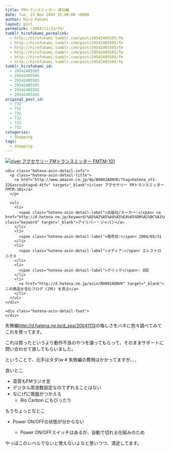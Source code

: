 ```yaml
---
title: FMトランスミッター 成功編
date: Tue, 23 Nov 2004 15:00:00 +0000
author: Hiro Fukami
layout: post
permalink: /2004/11/23/fm/
tumblr_hirofukami_permalink:
  - http://hirofukami.tumblr.com/post/29542405505/fm
  - http://hirofukami.tumblr.com/post/29542405505/fm
  - http://hirofukami.tumblr.com/post/29542405505/fm
  - http://hirofukami.tumblr.com/post/29542405505/fm
  - http://hirofukami.tumblr.com/post/29542405505/fm
  - http://hirofukami.tumblr.com/post/29542405505/fm
tumblr_hirofukami_id:
  - 29542405505
  - 29542405505
  - 29542405505
  - 29542405505
  - 29542405505
  - 29542405505
original_post_id:
  - 732
  - 732
  - 732
  - 732
  - 732
  - 732
categories:
  - Shopping
tags:
  - shopping
---
```

<div class="section">
  <div class="hatena-asin-detail">
    <p>
      <a href="http://www.amazon.co.jp/dp/B0002AONVK/?tag=hatena_st1-22&ascsubtag=d-4tfv" target="_blank"><img src="http://ecx.images-amazon.com/images/I/411808AX76L._SL160_.jpg?w=830" class="hatena-asin-detail-image" alt="iriver アクセサリー FMトランスミッター FMTM-101" title="iriver アクセサリー FMトランスミッター FMTM-101" data-recalc-dims="1" /></a>
    </p>
    
    <div class="hatena-asin-detail-info">
      <p class="hatena-asin-detail-title">
        <a href="http://www.amazon.co.jp/dp/B0002AONVK/?tag=hatena_st1-22&ascsubtag=d-4tfv" target="_blank">iriver アクセサリー FMトランスミッター FMTM-101</a>
      </p>
      
      <ul>
        <li>
          <span class="hatena-asin-detail-label">出版社/メーカー:</span> <a href="http://d.hatena.ne.jp/keyword/%A5%A2%A5%A4%A5%EA%A5%D0%A1%BC%A1%A6%A5%B8%A5%E3%A5%D1%A5%F3" class="keyword" target="_blank">アイリバー・ジャパン</a>
        </li>
        <li>
          <span class="hatena-asin-detail-label">発売日:</span> 2004/05/31
        </li>
        <li>
          <span class="hatena-asin-detail-label">メディア:</span> エレクトロニクス
        </li>
        <li>
          <span class="hatena-asin-detail-label">クリック</span>: 8回
        </li>
        <li>
          <a href="http://d.hatena.ne.jp/asin/B0002AONVK" target="_blank">この商品を含むブログ (2件) を見る</a>
        </li>
      </ul>
    </div>
    
    <div class="hatena-asin-detail-foot">
    </div>
  </div>
  
  <p>
    失敗編<a href="http://d.hatena.ne.jp/d_sea/20041113" target="_blank"><a href="http://d.hatena.ne.jp/d_sea/20041113" target="_blank">http://d.hatena.ne.jp/d_sea/20041113</a></a>の悔しさをバネに色々調べてみてこれを使ってます。
  </p>
  
  <p>
    これは買ったというより動作不良のやつを譲ってもらって、そのままサポートに問い合わせて直してもらいました。
  </p>
  
  <p>
    ということで、元手はタダ(w # 失敗編の費用はかかってますが、、、
  </p>
  
  <p>
    良いとこ
  </p>
  
  <ul>
    <li>
      音質もFMラジオ並
    </li>
    <li>
      デジタル周波数設定なのでずれることはない
    </li>
    <li>
      なにげに吸盤がつかえる <ul>
        <li>
          Rio Carbon にもぴったり
        </li>
      </ul>
    </li>
  </ul>
  
  <p>
    もうちょっとなとこ
  </p>
  
  <ul>
    <li>
      Power ON/OFFの状態が分からない</p> <ul>
        <li>
          Power ON/OFFスイッチはあるが、自動で切れる仕組みのため
        </li>
      </ul>
    </li>
  </ul>
  
  <p>
    やっぱこのレベルでないと使えないよなと思いつつ、満足してます。
  </p>
</div>